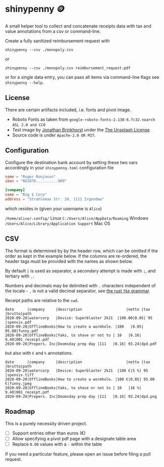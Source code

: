 # shinypenny 🪙

A small helper tool to collect and concatenate receipts data with tax and value annotations from a csv or command-line.

Create a fully sanitized reimbursement request with

`shinypenny --csv ./monopoly.csv`

or

`shinypenny --csv ./monopoly.csv reimbursement_request.pdf`

or for a single data entry, you can pass all items via command-line
flags see `shinypenny --help`.

## License

There are certain artifacts included, i.e. fonts and pivot image.

* Roboto Fonts as taken from `google-roboto-fonts-2.138-6.fc32.noarch` `ASL 2.0 and CC0`
* Test image by [Jonathan Brinkhorst](https://unsplash.com/@jbrinkhorst) under the [The Unsplash License](https://unsplash.com/license)
* Source code is under `Apache-2.0 OR MIT`.

## Configuration

Configure the destination bank account by setting these two vars
accordingly in your `shinypenny.toml` configuration file

```toml
name = "Roger Ronjason"
iban = "NO1876..........909"

[company]
name = "Big $ Corp"
address = "Strahlemax Str. 20, 1111 Irgendwo"
```

which resides in (given your username is `Alice`)

`/home/alice/.config/` Linux
`C:/Users/Alice/AppData/Roaming` Windows
`/Users/Alice/Library/Application Support` Mac OS

## CSV

The format is determined by by the header row, which can be omitted if the order
as kept in the example below. If the columns are re-ordered, the header tags must be provided
with the names as shown below.

By default `|` is used as separator, a secondary attempt is made with `;`, and tertiary with `,`.

Numbers and decimals may be delimited with `.` characters independent of the locale - `,` is not a valid decimal separator, see [the rust `f64` grammar](https://doc.rust-lang.org/std/primitive.f64.html#grammar).

Receipt paths are relative to the `cwd`.

```csv
date      |company     |description                    |netto |tax |brutto|path
2020-09-20|watercorp   |Device: Superblaster 2k21  |100.00|0.05| 95   |spensiv.pdf
2020-09-20|OfflineBooks|How to create a wormhole. |100   |0.05| 95.00|funny.pdf
2020-09-20|OfflineBooks|Yaks, to shave or not to | 10   |0.16|  9.40|001_receipt.pdf
2020-09-20|Prepers. Inc|Doomsday prep day |111   |0.16| 93.24|dpd.pdf
```

but also with `€` and `%` annotations.

```csv
date      |company     |description                    |netto |tax |brutto|path
2020-09-20|watercorp   |Device: Superblaster 2k21  |100 €|5 %| 95   |spensiv.tiff
2020-09-20|OfflineBooks|How to create a wormhole. |100 €|0.05| 95.00 €|funny.jpeg
2020-09-20|OfflineBooks|Yaks, to shave or not to | 10   |16 %|  9.40|001_receipt.pdf
2020-09-20|Prepers. Inc|Doomsday prep day |111   |0.16| 93.24|dpd.png
```

## Roadmap

This is a purely necessity driven project.

* [ ] Support entries other than euros (€)
* [ ] Allow specifying a pivot pdf page with a designate table area
* [ ] Replace `0.00` values with a `-` within the table

If you need a particular feature, please open an issue before filing a pull request.
